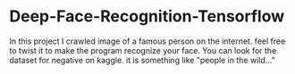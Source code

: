 # Deep-Face-Recognition-Tensorflow

In this project I crawled image of a famous person on the internet. feel free to twist it to make the program recognize your face.
You can look for the dataset for negative on kaggle. it is something like "people in the wild..."
